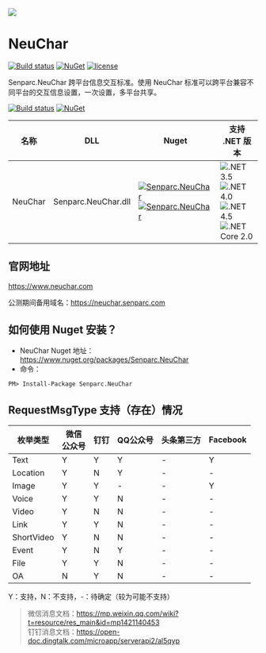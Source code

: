 <img src="https://sdk.weixin.senparc.com/images/senparc-logo-500.jpg" />

# NeuChar

[![Build status](https://mysenparc.visualstudio.com/Senparc%20SDK/_apis/build/status/NeuChar/Senparc.NeuCHar-%20CI)](https://mysenparc.visualstudio.com/Senparc%20SDK/_build/latest?definitionId=14)
[![NuGet](https://img.shields.io/nuget/dt/Senparc.NeuChar.svg)](https://www.nuget.org/packages/Senparc.NeuChar)
[![license](https://img.shields.io/github/license/Senparc/NeuChar.svg)](http://www.apache.org/licenses/LICENSE-2.0)


Senparc.NeuChar 跨平台信息交互标准。使用 NeuChar 标准可以跨平台兼容不同平台的交互信息设置，一次设置，多平台共享。

[![Build status](https://ci.appveyor.com/api/projects/status/pwat2w0c5cykesi5/branch/master?svg=true)](https://ci.appveyor.com/project/JeffreySu/neuchar/branch/master)
[![NuGet](https://img.shields.io/nuget/dt/Senparc.NeuChar.svg)](https://www.nuget.org/packages/Senparc.NeuChar)

| 名称    |        DLL          |  Nuget                                                                                | 支持 .NET 版本 
|---------|---------------------|---------------------------------------------------------------------------------------|--------------------------------------
| NeuChar | Senparc.NeuChar.dll   | [![Senparc.NeuChar][1.1]][1.2]    [![Senparc.NeuChar][nuget-img-base]][nuget-url-base]  |  ![.NET 3.5][net35Y]    ![.NET 4.0][net40Y]   ![.NET 4.5][net45Y]    ![.NET Core 2.0][core20Y]


[1.1]: https://img.shields.io/nuget/v/Senparc.CO2NET.svg?style=flat
[1.2]: https://www.nuget.org/packages/Senparc.CO2NET

[net35Y]: https://img.shields.io/badge/3.5-Y-brightgreen.svg
[net35N]: https://img.shields.io/badge/3.5-N-lightgrey.svg
[net40Y]: https://img.shields.io/badge/4.0-Y-brightgreen.svg
[net40N]: https://img.shields.io/badge/4.0-N-lightgrey.svg
[net40N-]: https://img.shields.io/badge/4.0----lightgrey.svg
[net45Y]: https://img.shields.io/badge/4.5-Y-brightgreen.svg
[net45N]: https://img.shields.io/badge/4.5-N-lightgrey.svg
[net45N-]: https://img.shields.io/badge/4.5----lightgrey.svg
[net461Y]: https://img.shields.io/badge/4.6.1-Y-brightgreen.svg
[net461N]: https://img.shields.io/badge/4.6.1-N-lightgrey.svg
[coreY]: https://img.shields.io/badge/core-Y-brightgreen.svg
[coreN]: https://img.shields.io/badge/core-N-lightgrey.svg
[coreN-]: https://img.shields.io/badge/core----lightgrey.svg
[core20Y]: https://img.shields.io/badge/core2.x-Y-brightgreen.svg
[core20N]: https://img.shields.io/badge/core2.x-N-lightgrey.svg

[nuget-img-base]: https://img.shields.io/nuget/dt/Senparc.NeuChar.svg
[nuget-url-base]: https://www.nuget.org/packages/Senparc.NeuChar

## 官网地址

<a href="https://www.neuchar.com" target="_blank">https://www.neuchar.com</a>

公测期间备用域名：<a href="https://neuchar.senparc.com" target="_blank">https://neuchar.senparc.com</a>


## 如何使用 Nuget 安装？

* NeuChar Nuget 地址：https://www.nuget.org/packages/Senparc.NeuChar
* 命令：
```
PM> Install-Package Senparc.NeuChar
```

## RequestMsgType 支持（存在）情况

| 枚举类型        |   微信<br>公众号   |    钉钉    |    QQ公众号  |  头条第三方   |  Facebook  |   
|----------------|-------------------|------------|-------------|--------------|------------|
|  Text          |    Y              |      Y     |       Y     |       -      |      Y     |
|  Location      |    Y              |      N     |       Y     |       -      |      -     |
|  Image         |    Y              |      Y     |       -     |       -      |      Y     |
|  Voice         |    Y              |      Y     |       N     |       -      |      -     |
|  Video         |    Y              |      N     |       N     |       -      |      -     |
|  Link          |    Y              |      Y     |       N     |       -      |      -     |
|  ShortVideo    |    Y              |      N     |       N     |       -      |      -     |
|  Event         |    Y              |      N     |       Y     |       -      |      -     |
|  File          |    Y              |      Y     |       N     |       -      |      -     |
|  OA            |    N              |      Y     |       N     |       -      |      -     |

Y：支持，N：不支持，-：待确定（较为可能不支持）

> 微信消息文档：https://mp.weixin.qq.com/wiki?t=resource/res_main&id=mp1421140453<br>
> 钉钉消息文档：https://open-doc.dingtalk.com/microapp/serverapi2/al5qyp<br>
